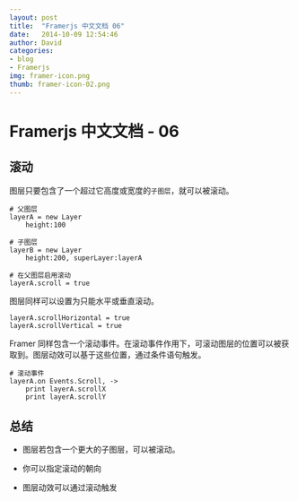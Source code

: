 ```yaml
---
layout: post
title:  "Framerjs 中文文档 06"
date:   2014-10-09 12:54:46
author: David
categories: 
- blog
- Framerjs
img: framer-icon.png
thumb: framer-icon-02.png
---
```


# Framerjs 中文文档 - 06

## 滚动

图层只要包含了一个超过它高度或宽度的`子图层`，就可以被滚动。

	# 父图层
	layerA = new Layer 
	    height:100
	
	# 子图层
	layerB = new Layer 
	    height:200, superLayer:layerA
	
	# 在父图层启用滚动
	layerA.scroll = true
	
图层同样可以设置为只能水平或垂直滚动。

	layerA.scrollHorizontal = true
	layerA.scrollVertical = true
	
Framer 同样包含一个滚动事件。在滚动事件作用下，可滚动图层的位置可以被获取到。图层动效可以基于这些位置，通过条件语句触发。

	# 滚动事件
	layerA.on Events.Scroll, ->
	    print layerA.scrollX
	    print layerA.scrollY
	    
## 总结

- 图层若包含一个更大的子图层，可以被滚动。

- 你可以指定滚动的朝向

- 图层动效可以通过滚动触发

